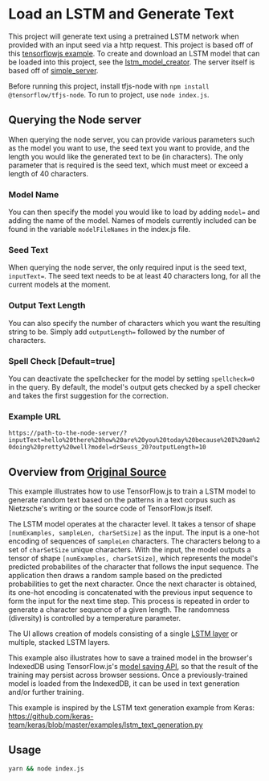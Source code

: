 # Load an LSTM and Generate Text

This project will generate text using a pretrained LSTM network when provided with an input seed via a http request. This project is based off of this [tensorflowjs example](https://github.com/tensorflow/tfjs-examples/tree/master/lstm-text-generation). To create and download an LSTM model that can be loaded into this project, see the [lstm_model_creator](https://github.com/jessvb/lstm_model_creator). The server itself is based off of [simple_server](https://github.com/jessvb/simple_server.git).

Before running this project, install tfjs-node with `npm install @tensorflow/tfjs-node`. To run to project, use `node index.js`.

## Querying the Node server

When querying the node server, you can provide various parameters such as the model you want to use, the seed text you want to provide, and the length you would like the generated text to be (in characters). The only parameter that is required is the seed text, which must meet or exceed a length of 40 characters.

### Model Name

You can then specify the model you would like to load by adding `model=` and adding the name of the model. Names of models currently included can be found in the variable `modelFileNames` in the index.js file.

### Seed Text

When querying the node server, the only required input is the seed text, `inputText=`. The seed text needs to be at least 40 characters long, for all the current models at the moment.

### Output Text Length

You can also specify the number of characters which you want the resulting string to be. Simply add `outputLength=` followed by the number of characters.

### Spell Check [Default=true]

You can deactivate the spellchecker for the model by setting `spellcheck=0` in the query. By default, the model's output gets checked by a spell checker and takes the first suggestion for the correction.

### Example URL
`https://path-to-the-node-server/?inputText=hello%20there%20how%20are%20you%20today%20because%20I%20am%20doing%20pretty%20well?model=drSeuss_20?outputLength=10`


## Overview from [Original Source](https://github.com/tensorflow/tfjs-examples)

This example illustrates how to use TensorFlow.js to train a LSTM model to
generate random text based on the patterns in a text corpus such as
Nietzsche's writing or the source code of TensorFlow.js itself.

The LSTM model operates at the character level. It takes a tensor of
shape `[numExamples, sampleLen, charSetSize]` as the input. The input is a
one-hot encoding of sequences of `sampleLen` characters. The characters
belong to a set of `charSetSize` unique characters. With the input, the model
outputs a tensor of shape `[numExamples, charSetSize]`, which represents the
model's predicted probabilites of the character that follows the input sequence.
The application then draws a random sample based on the predicted
probabilities to get the next character. Once the next character is obtained,
its one-hot encoding is concatenated with the previous input sequence to form
the input for the next time step. This process is repeated in order to generate
a character sequence of a given length. The randomness (diversity) is controlled
by a temperature parameter.

The UI allows creation of models consisting of a single
[LSTM layer](https://js.tensorflow.org/api/latest/#layers.lstm) or multiple,
stacked LSTM layers.

This example also illustrates how to save a trained model in the browser's
IndexedDB using TensorFlow.js's
[model saving API](https://js.tensorflow.org/tutorials/model-save-load.html),
so that the result of the training
may persist across browser sessions. Once a previously-trained model is loaded
from the IndexedDB, it can be used in text generation and/or further training.

This example is inspired by the LSTM text generation example from Keras:
https://github.com/keras-team/keras/blob/master/examples/lstm_text_generation.py

## Usage

```sh
yarn && node index.js
```
